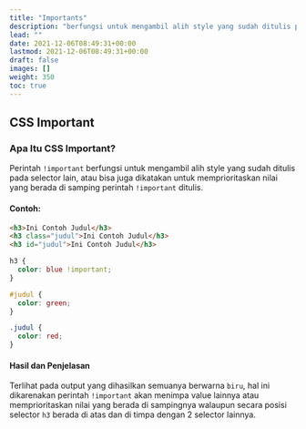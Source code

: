 ```yaml
---
title: "Importants"
description: "berfungsi untuk mengambil alih style yang sudah ditulis pada selector lain, atau bisa juga dikatakan untuk memprioritaskan nilai yang berada di samping perintah `!important` ditulis."
lead: ""
date: 2021-12-06T08:49:31+00:00
lastmod: 2021-12-06T08:49:31+00:00
draft: false
images: []
weight: 350
toc: true
---
```

## CSS Important

### Apa Itu CSS Important?

Perintah `!important` berfungsi untuk mengambil alih style yang sudah ditulis pada selector lain, atau bisa juga dikatakan untuk memprioritaskan nilai yang berada di samping perintah `!important` ditulis.

#### Contoh:

```html
<h3>Ini Contoh Judul</h3>
<h3 class="judul">Ini Contoh Judul</h3>
<h3 id="judul">Ini Contoh Judul</h3>
```

```css
h3 {
  color: blue !important;
}

#judul {
  color: green;
}

.judul {
  color: red;
}
```

#### Hasil dan Penjelasan


Terlihat pada output yang dihasilkan semuanya berwarna `biru`, hal ini dikarenakan perintah `!important` akan menimpa value lainnya atau memprioritaskan nilai yang berada di sampingnya walaupun secara posisi selector `h3` berada di atas dan di timpa dengan 2 selector lainnya.